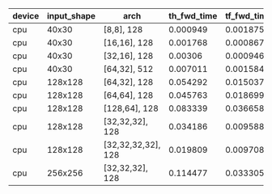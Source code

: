 device|input_shape|arch|th_fwd_time|tf_fwd_time|th_bprop_time|tf_bprop_time|tf/th_fwd_time|tf/th_bprop_time
---|---|---|---|---|---|---|---|---
cpu|40x30|[8,8], 128|0.000949|0.001875|0.003039|0.004152|1.975763962065332|1.3662388943731492
cpu|40x30|[16,16], 128|0.001768|0.000867|0.00546|0.002536|0.4903846153846154|0.46446886446886454
cpu|40x30|[32,16], 128|0.00306|0.000946|0.009645|0.004337|0.30915032679738563|0.44966303784344214
cpu|40x30|[64,32], 512|0.007011|0.001584|0.021999|0.005402|0.22593068035943517|0.2455566162098277
cpu|128x128|[64,32], 128|0.054292|0.015037|0.185496|0.05085|0.276965298754881|0.27412990037521023
cpu|128x128|[64,64], 128|0.045763|0.018699|0.171529|0.061975|0.4086052050783384|0.3613091663800291
cpu|128x128|[128,64], 128|0.083339|0.036658|0.318212|0.151499|0.4398660891059408|0.4760945533166568
cpu|128x128|[32,32,32], 128|0.034186|0.009588|0.106892|0.026618|0.2804656877084186|0.24901770010852073
cpu|128x128|[32,32,32,32], 128|0.019809|0.009708|0.106595|0.026823|0.49008026654550957|0.25163469205872696
cpu|256x256|[32,32,32], 128|0.114477|0.033305|0.342555|0.142686|0.29093180289490467|0.41653457109077374

